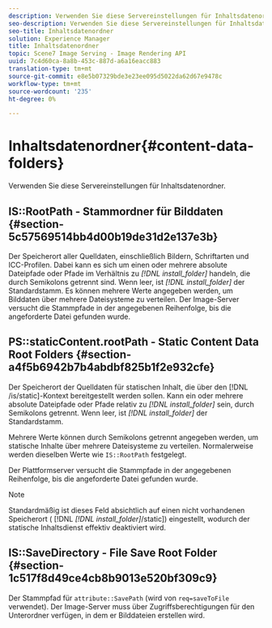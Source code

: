 ```yaml
---
description: Verwenden Sie diese Servereinstellungen für Inhaltsdatenordner.
seo-description: Verwenden Sie diese Servereinstellungen für Inhaltsdatenordner.
seo-title: Inhaltsdatenordner
solution: Experience Manager
title: Inhaltsdatenordner
topic: Scene7 Image Serving - Image Rendering API
uuid: 7c4d60ca-8a8b-453c-887d-a6a16eacc883
translation-type: tm+mt
source-git-commit: e8e5b07329bde3e23ee095d5022da62d67e9478c
workflow-type: tm+mt
source-wordcount: '235'
ht-degree: 0%

---
```



# Inhaltsdatenordner{#content-data-folders}

Verwenden Sie diese Servereinstellungen für Inhaltsdatenordner.

## IS::RootPath - Stammordner für Bilddaten {#section-5c57569514bb4d00b19de31d2e137e3b}

Der Speicherort aller Quelldaten, einschließlich Bildern, Schriftarten und ICC-Profilen. Dabei kann es sich um einen oder mehrere absolute Dateipfade oder Pfade im Verhältnis zu *[!DNL install_folder]* handeln, die durch Semikolons getrennt sind. Wenn leer, ist *[!DNL install_folder]* der Standardstamm. Es können mehrere Werte angegeben werden, um Bilddaten über mehrere Dateisysteme zu verteilen. Der Image-Server versucht die Stammpfade in der angegebenen Reihenfolge, bis die angeforderte Datei gefunden wurde.

## PS::staticContent.rootPath - Static Content Data Root Folders {#section-a4f5b6942b7b4abdbf825b1f2e932cfe}

Der Speicherort der Quelldaten für statischen Inhalt, die über den [!DNL /is/static]-Kontext bereitgestellt werden sollen. Kann ein oder mehrere absolute Dateipfade oder Pfade relativ zu *[!DNL install_folder]* sein, durch Semikolons getrennt. Wenn leer, ist *[!DNL install_folder]* der Standardstamm.

Mehrere Werte können durch Semikolons getrennt angegeben werden, um statische Inhalte über mehrere Dateisysteme zu verteilen. Normalerweise werden dieselben Werte wie `IS::RootPath` festgelegt.

Der Plattformserver versucht die Stammpfade in der angegebenen Reihenfolge, bis die angeforderte Datei gefunden wurde.

>[!NOTE]
>
>Standardmäßig ist dieses Feld absichtlich auf einen nicht vorhandenen Speicherort ( [!DNL *[!DNL install_folder]*/static]) eingestellt, wodurch der statische Inhaltsdienst effektiv deaktiviert wird.

## IS::SaveDirectory - File Save Root Folder {#section-1c517f8d49ce4cb8b9013e520bf309c9}

Der Stammpfad für `attribute::SavePath` (wird von `req=saveToFile` verwendet). Der Image-Server muss über Zugriffsberechtigungen für den Unterordner verfügen, in dem er Bilddateien erstellen wird.
